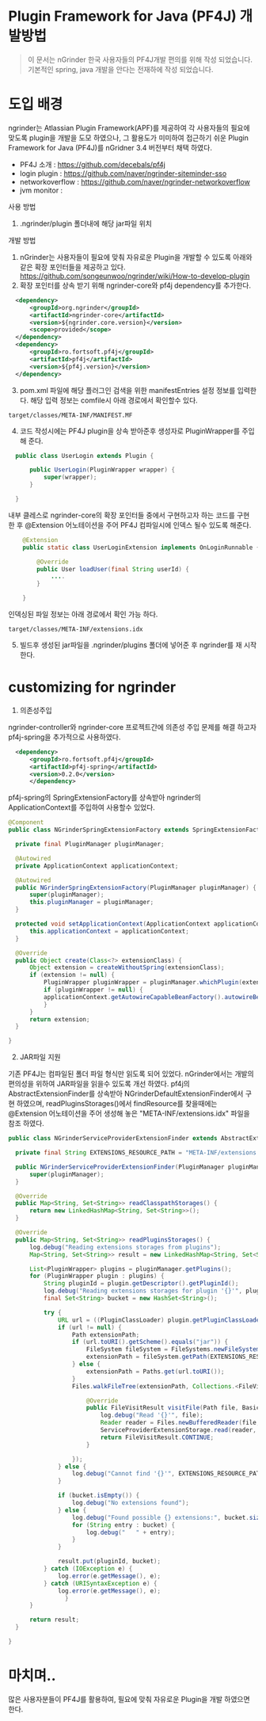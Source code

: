 Plugin Framework for Java (PF4J) 개발방법
=====================================

>이 문서는 nGrinder 한국 사용자들의 PF4J개발 편의를 위해 작성 되었습니다.
>기본적인 spring, java 개발을 안다는 전재하에 작성 되었습니다.

도입 배경
=======
ngrinder는 Atlassian Plugin Framework(APF)를 제공하여
각 사용자들의 필요에 맞도록 plugin을 개발을 도모 하였으나,
그 활용도가 미미하여 접근하기 쉬운 Plugin Framework for Java (PF4J)를 nGridner 3.4 버전부터 채택 하였다.

* PF4J 소개 : https://github.com/decebals/pf4j
* login plugin : https://github.com/naver/ngrinder-siteminder-sso
* networkoverflow : https://github.com/naver/ngrinder-networkoverflow
* jvm monitor :

사용 방법

  1. .ngrinder/plugin 폴더내에 해당 jar파일 위치

개발 방법

  1. nGrinder는 사용자들이 필요에 맞춰 자유로운 Plugin을 개발할 수 있도록 아래와 같은 확장 포인터들을 제공하고 있다.
 https://github.com/songeunwoo/ngrinder/wiki/How-to-develop-plugin
  2. 확장 포인터를 상속 받기 위해 ngrinder-core와 pf4j dependency를 추가한다.

  ```xml
    <dependency>
        <groupId>org.ngrinder</groupId>
        <artifactId>ngrinder-core</artifactId>
        <version>${ngrinder.core.version}</version>
        <scope>provided</scope>
    </dependency>
    <dependency>
        <groupId>ro.fortsoft.pf4j</groupId>
        <artifactId>pf4j</artifactId>
        <version>${pf4j.version}</version>
    </dependency>
  ```

  3. pom.xml 파일에 해당 플러그인 검색을 위한 manifestEntries 설정 정보를 입력한다. 해당 입력 정보는 comfile시 아래 경로에서 확인할수 있다.
  ```
  target/classes/META-INF/MANIFEST.MF
  ```
  4. 코드 작성시에는 PF4J plugin을 상속 받아준후 생성자로 PluginWrapper를 주입해 준다.
  ```java
    public class UserLogin extends Plugin {

        public UserLogin(PluginWrapper wrapper) {
            super(wrapper);
        }

    }
  ```

  내부 클레스로 ngrinder-core의 확장 포인터들 중에서 구현하고자 하는 코드를 구현 한 후 @Extension 어노테이션을 주어 PF4J 컴파일시에 인덱스 될수 있도록 해준다.
  ```java
      @Extension
      public static class UserLoginExtension implements OnLoginRunnable {

          @Override
          public User loadUser(final String userId) {
              ....
          }

      }
  ```
  인덱싱된 파일 정보는 아래 경로에서 확인 가능 하다.
  ```
  target/classes/META-INF/extensions.idx
  ```
  5. 빌드후 생성된 jar파일을 .ngrinder/plugins 폴더에 넣어준 후 ngrinder를 재 시작 한다.


customizing for ngrinder
========================
  1. 의존성주입

  ngrinder-controller와 ngrinder-core 프로젝트간에 의존성 주입 문제를 해결 하고자 pf4j-spring을 추가적으로 사용하였다.
  ```xml
    <dependency>
        <groupId>ro.fortsoft.pf4j</groupId>
        <artifactId>pf4j-spring</artifactId>
        <version>0.2.0</version>
		</dependency>
  ```

  pf4j-spring의 SpringExtensionFactory를 상속받아 ngrinder의 ApplicationContext를 주입하여 사용할수 있었다.

  ```java
  @Component
  public class NGrinderSpringExtensionFactory extends SpringExtensionFactory {

    private final PluginManager pluginManager;

    @Autowired
    private ApplicationContext applicationContext;

    @Autowired
    public NGrinderSpringExtensionFactory(PluginManager pluginManager) {
    	super(pluginManager);
    	this.pluginManager = pluginManager;
    }

    protected void setApplicationContext(ApplicationContext applicationContext) {
    	this.applicationContext = applicationContext;
    }

    @Override
    public Object create(Class<?> extensionClass) {
    	Object extension = createWithoutSpring(extensionClass);
    	if (extension != null) {
    		PluginWrapper pluginWrapper = pluginManager.whichPlugin(extensionClass);
    		if (pluginWrapper != null) {
            applicationContext.getAutowireCapableBeanFactory().autowireBean(extension);
    		}
    	}
    	return extension;
    }

  }
  ```

  2. JAR파일 지원

  기존 PF4J는 컴파일된 폴더 파일 형식만 읽도록 되어 있었다. nGrinder에서는 개발의 편의성을 위하여 JAR파일을 읽을수 있도록 개선 하였다.
  pf4j의 AbstractExtensionFinder를 상속받아 NGrinderDefaultExtensionFinder에서 구현 하였으며,
  readPluginsStorages()에서 findResource를 찾을때에는 @Extension 어노테이션을 주어 생성해 놓은 "META-INF/extensions.idx" 파일을 참조 하였다.
  ```java
  public class NGrinderServiceProviderExtensionFinder extends AbstractExtensionFinder {

  	private final String EXTENSIONS_RESOURCE_PATH = "META-INF/extensions.idx";

  	public NGrinderServiceProviderExtensionFinder(PluginManager pluginManager) {
  		super(pluginManager);
  	}

  	@Override
    public Map<String, Set<String>> readClasspathStorages() {
		return new LinkedHashMap<String, Set<String>>();
    }

    @Override
    public Map<String, Set<String>> readPluginsStorages() {
        log.debug("Reading extensions storages from plugins");
        Map<String, Set<String>> result = new LinkedHashMap<String, Set<String>>();

        List<PluginWrapper> plugins = pluginManager.getPlugins();
        for (PluginWrapper plugin : plugins) {
            String pluginId = plugin.getDescriptor().getPluginId();
            log.debug("Reading extensions storages for plugin '{}'", pluginId);
            final Set<String> bucket = new HashSet<String>();

            try {
                URL url = ((PluginClassLoader) plugin.getPluginClassLoader()).findResource(EXTENSIONS_RESOURCE_PATH);
                if (url != null) {
                    Path extensionPath;
                    if (url.toURI().getScheme().equals("jar")) {
                        FileSystem fileSystem = FileSystems.newFileSystem(url.toURI(), Collections.<String, Object>emptyMap());
                        extensionPath = fileSystem.getPath(EXTENSIONS_RESOURCE_PATH);
                    } else {
                        extensionPath = Paths.get(url.toURI());
                    }
                    Files.walkFileTree(extensionPath, Collections.<FileVisitOption>emptySet(), 1, new SimpleFileVisitor<Path>() {

                        @Override
                        public FileVisitResult visitFile(Path file, BasicFileAttributes attrs) throws IOException {
                            log.debug("Read '{}'", file);
                            Reader reader = Files.newBufferedReader(file, StandardCharsets.UTF_8);
                            ServiceProviderExtensionStorage.read(reader, bucket);
                            return FileVisitResult.CONTINUE;
                        }

                    });
                } else {
                    log.debug("Cannot find '{}'", EXTENSIONS_RESOURCE_PATH);
                }

                if (bucket.isEmpty()) {
                    log.debug("No extensions found");
                } else {
                    log.debug("Found possible {} extensions:", bucket.size());
                    for (String entry : bucket) {
                        log.debug("   " + entry);
                    }
                }

                result.put(pluginId, bucket);
            } catch (IOException e) {
                log.error(e.getMessage(), e);
            } catch (URISyntaxException e) {
            	log.error(e.getMessage(), e);
			      }
        }

        return result;
    }

  }
  ```


마치며..
====

많은 사용자분들이 PF4J를 활용하여, 필요에 맞춰 자유로운 Plugin을 개발 하였으면 한다.
